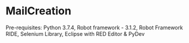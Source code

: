 # MailCreation

Pre-requisites:
Python 3.7.4,
Robot framework - 3.1.2,
Robot Framework RIDE,
Selenium Library,
Eclipse with RED Editor & PyDev




